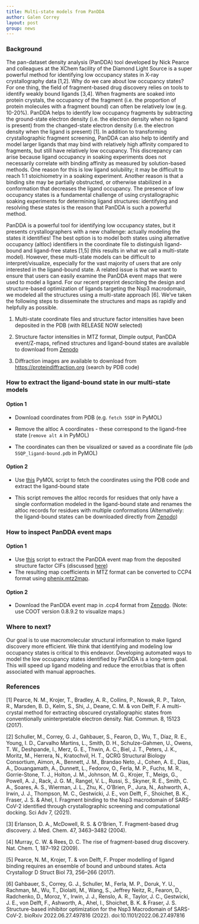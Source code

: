 ```yaml
---
title: Multi-state models from PanDDA
author: Galen Correy
layout: post
group: news
---
```

### Background

The pan-dataset density analysis (PanDDA) tool developed by Nick Pearce and colleagues at the XChem facility of the Diamond Light Source is a super powerful method for identifying low occupancy states in X-ray crystallography data [1,2]. Why do we care about low occupancy states? For one thing, the field of fragment-based drug discovery relies on tools to identify weakly bound ligands [3,4]. When fragments are soaked into protein crystals, the occupancy of the fragment (i.e. the proportion of protein molecules with a fragment bound) can often be relatively low (e.g. 10-20%). PanDDA helps to identify low occupancy fragments by subtracting the ground-state electron density (i.e. the electron density when no ligand is present) from the changed-state electron density (i.e. the electron density when the ligand is present) [1]. In addition to transforming crystallographic fragment screening, PanDDA can also help to identify and model larger ligands that may bind with relatively high affinity compared to fragments, but still have relatively low occupancy. This discrepancy can arise because ligand occupancy in soaking experiments does not necessarily correlate with binding affinity as measured by solution-based methods. One reason for this is low ligand solubility; it may be difficult to reach 1:1 stoichiometry in a soaking experiment. Another reason is that a binding site may be partially obstructed, or otherwise stabilized in a conformation that decreases the ligand occupancy. The presence of low occupancy states is a fundamental challenge of using crystallographic soaking experiments for determining ligand structures: identifying and resolving these states is the reason that PanDDA is such a powerful method. 

PanDDA is a powerful tool for identifying low occupancy states, but it presents crystallographers with a new challenge: actually modeling the states it identifies! The best option is to model both states using alternative occupancy (altloc) identifiers in the coordinate file to distinguish ligand-bound and ligand-free states [1,5] (this results in what we call a multi-state model). However, these multi-state models can be difficult to interpret/visualize, especially for the vast majority of users that are only interested in the ligand-bound state. A related issue is that we want to ensure that users can easily examine the PanDDA event maps that were used to model a ligand. For our recent preprint describing the design and structure-based optimization of ligands targeting the Nsp3 macrodomain, we modeled all the structures using a multi-state approach [6]. We’ve taken the following steps to disseminate the structures and maps as rapidly and helpfully as possible.

1. Multi-state coordinate files and structure factor intensities have been deposited in the PDB (with RELEASE NOW selected)

2. Structure factor intensities in MTZ format, Dimple output, PanDDA event/Z-maps, refined structures and ligand-bound states are available to download from [Zenodo](https://doi.org/10.5281/zenodo.6974665)

3. Diffraction images are available to download from https://proteindiffraction.org (search by PDB code)

### How to extract the ligand-bound state in our multi-state models
#### Option 1
- Download coordinates from PDB (e.g. `fetch 5SQP` in PyMOL)

- Remove the altloc A coordinates - these correspond to the ligand-free state (`remove alt A` in PyMOL)

- The coordinates can then be visualized or saved as a coordinate file (`pdb 5SQP_ligand-bound.pdb` in PyMOL)

#### Option 2
- Use [this](https://github.com/gcorrey/scripts/tree/main/extract_ligand-bound_state) PyMOL script to fetch the coordinates using the PDB code and extract the ligand-bound state

- This script removes the altloc records for residues that only have a single conformation modeled in the ligand-bound state and renames the altloc records for residues with multiple conformations (Alternatively: the ligand-bound states can be downloaded directly from [Zenodo](https://doi.org/10.5281/zenodo.6974665)) 

### How to inspect PanDDA event maps
#### Option 1
- Use [this](https://github.com/gcorrey/scripts/tree/main/extract_pandda_from_cif) script to extract the PanDDA event map from the deposited structure factor CIFs (discussed [here](https://fraserlab.com/2021/08/26/Inspecting-PanDDA-event-maps/))
- The resulting map coefficients in MTZ format can be converted to CCP4 format using [phenix.mtz2map](https://phenix-online.org/documentation/reference/maps.html).

#### Option 2
- Download the PanDDA event map in .ccp4 format from [Zenodo](https://doi.org/10.5281/zenodo.6974665). (Note: use COOT version 0.8.9.2 to visualize maps.)

### Where to next?
Our goal is to use macromolecular structural information to make ligand discovery more efficient. We think that identifying and modeling low occupancy states is critical to this endeavor. Developing automated ways to model the low occupancy states identified by PanDDA is a long-term goal. This will speed up ligand modeling and reduce the error/bias that is often associated with manual approaches.

### References
[1]	Pearce, N. M., Krojer, T., Bradley, A. R., Collins, P., Nowak, R. P., Talon, R., Marsden, B. D., Kelm, S., Shi, J., Deane, C. M. & von Delft, F. A multi-crystal method for extracting obscured crystallographic states from conventionally uninterpretable electron density. Nat. Commun. 8, 15123 (2017).

[2]	Schuller, M., Correy, G. J., Gahbauer, S., Fearon, D., Wu, T., Díaz, R. E., Young, I. D., Carvalho Martins, L., Smith, D. H., Schulze-Gahmen, U., Owens, T. W., Deshpande, I., Merz, G. E., Thwin, A. C., Biel, J. T., Peters, J. K., Moritz, M., Herrera, N., Kratochvil, H. T., QCRG Structural Biology Consortium, Aimon, A., Bennett, J. M., Brandao Neto, J., Cohen, A. E., Dias, A., Douangamath, A., Dunnett, L., Fedorov, O., Ferla, M. P., Fuchs, M. R., Gorrie-Stone, T. J., Holton, J. M., Johnson, M. G., Krojer, T., Meigs, G., Powell, A. J., Rack, J. G. M., Rangel, V. L., Russi, S., Skyner, R. E., Smith, C. A., Soares, A. S., Wierman, J. L., Zhu, K., O’Brien, P., Jura, N., Ashworth, A., Irwin, J. J., Thompson, M. C., Gestwicki, J. E., von Delft, F., Shoichet, B. K., Fraser, J. S. & Ahel, I. Fragment binding to the Nsp3 macrodomain of SARS-CoV-2 identified through crystallographic screening and computational docking. Sci Adv 7, (2021).

[3]	Erlanson, D. A., McDowell, R. S. & O’Brien, T. Fragment-based drug discovery. J. Med. Chem. 47, 3463–3482 (2004).

[4]	Murray, C. W. & Rees, D. C. The rise of fragment-based drug discovery. Nat. Chem. 1, 187–192 (2009).

[5]	Pearce, N. M., Krojer, T. & von Delft, F. Proper modelling of ligand binding requires an ensemble of bound and unbound states. Acta Crystallogr D Struct Biol 73, 256–266 (2017).

[6]	Gahbauer, S., Correy, G. J., Schuller, M., Ferla, M. P., Doruk, Y. U., Rachman, M., Wu, T., Diolaiti, M., Wang, S., Jeffrey Neitz, R., Fearon, D., Radchenko, D., Moroz, Y., Irwin, J. J., Renslo, A. R., Taylor, J. C., Gestwicki, J. E., von Delft, F., Ashworth, A., Ahel, I., Shoichet, B. K. & Fraser, J. S. Structure-based inhibitor optimization for the Nsp3 Macrodomain of SARS-CoV-2. bioRxiv 2022.06.27.497816 (2022). doi:10.1101/2022.06.27.497816

